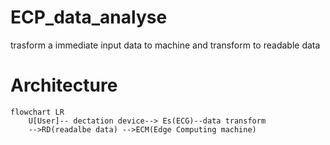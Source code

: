 # ECP_data_analyse
trasform a immediate input data to machine and transform to readable data

# Architecture
```mermaid
flowchart LR
    U[User]-- dectation device--> Es(ECG)--data transform
    -->RD(readalbe data) -->ECM(Edge Computing machine)
```
